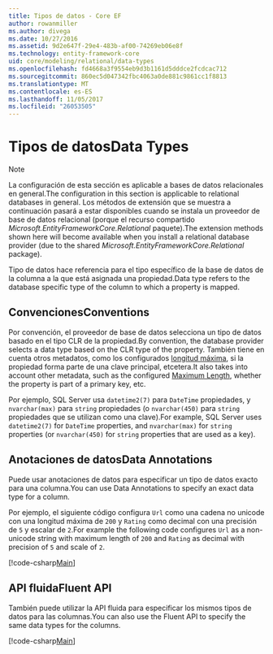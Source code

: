 ```yaml
---
title: Tipos de datos - Core EF
author: rowanmiller
ms.author: divega
ms.date: 10/27/2016
ms.assetid: 9d2e647f-29e4-483b-af00-74269eb06e8f
ms.technology: entity-framework-core
uid: core/modeling/relational/data-types
ms.openlocfilehash: fd4668a3f9554eb9d3b1161d5dddce2fcdcac712
ms.sourcegitcommit: 860ec5d047342fbc4063a0de881c9861cc1f8813
ms.translationtype: MT
ms.contentlocale: es-ES
ms.lasthandoff: 11/05/2017
ms.locfileid: "26053505"
---
```

# <a name="data-types"></a><span data-ttu-id="62178-102">Tipos de datos</span><span class="sxs-lookup"><span data-stu-id="62178-102">Data Types</span></span>

> [!NOTE]  
> <span data-ttu-id="62178-103">La configuración de esta sección es aplicable a bases de datos relacionales en general.</span><span class="sxs-lookup"><span data-stu-id="62178-103">The configuration in this section is applicable to relational databases in general.</span></span> <span data-ttu-id="62178-104">Los métodos de extensión que se muestra a continuación pasará a estar disponibles cuando se instala un proveedor de base de datos relacional (porque el recurso compartido *Microsoft.EntityFrameworkCore.Relational* paquete).</span><span class="sxs-lookup"><span data-stu-id="62178-104">The extension methods shown here will become available when you install a relational database provider (due to the shared *Microsoft.EntityFrameworkCore.Relational* package).</span></span>

<span data-ttu-id="62178-105">Tipo de datos hace referencia para el tipo específico de la base de datos de la columna a la que está asignada una propiedad.</span><span class="sxs-lookup"><span data-stu-id="62178-105">Data type refers to the database specific type of the column to which a property is mapped.</span></span>

## <a name="conventions"></a><span data-ttu-id="62178-106">Convenciones</span><span class="sxs-lookup"><span data-stu-id="62178-106">Conventions</span></span>

<span data-ttu-id="62178-107">Por convención, el proveedor de base de datos selecciona un tipo de datos basado en el tipo CLR de la propiedad.</span><span class="sxs-lookup"><span data-stu-id="62178-107">By convention, the database provider selects a data type based on the CLR type of the property.</span></span> <span data-ttu-id="62178-108">También tiene en cuenta otros metadatos, como los configurados [longitud máxima](../max-length.md), si la propiedad forma parte de una clave principal, etcetera.</span><span class="sxs-lookup"><span data-stu-id="62178-108">It also takes into account other metadata, such as the configured [Maximum Length](../max-length.md), whether the property is part of a primary key, etc.</span></span>

<span data-ttu-id="62178-109">Por ejemplo, SQL Server usa `datetime2(7)` para `DateTime` propiedades, y `nvarchar(max)` para `string` propiedades (o `nvarchar(450)` para `string` propiedades que se utilizan como una clave).</span><span class="sxs-lookup"><span data-stu-id="62178-109">For example, SQL Server uses `datetime2(7)` for `DateTime` properties, and `nvarchar(max)` for `string` properties (or `nvarchar(450)` for `string` properties that are used as a key).</span></span>

## <a name="data-annotations"></a><span data-ttu-id="62178-110">Anotaciones de datos</span><span class="sxs-lookup"><span data-stu-id="62178-110">Data Annotations</span></span>

<span data-ttu-id="62178-111">Puede usar anotaciones de datos para especificar un tipo de datos exacto para una columna.</span><span class="sxs-lookup"><span data-stu-id="62178-111">You can use Data Annotations to specify an exact data type for a column.</span></span>

<span data-ttu-id="62178-112">Por ejemplo, el siguiente código configura `Url` como una cadena no unicode con una longitud máxima de `200` y `Rating` como decimal con una precisión de `5` y escalar de `2`.</span><span class="sxs-lookup"><span data-stu-id="62178-112">For example the following code configures `Url` as a non-unicode string with maximum length of `200` and `Rating` as decimal with precision of `5` and scale of `2`.</span></span>

[!code-csharp[Main](../../../../samples/core/Modeling/DataAnnotations/Samples/Relational/DataType.cs?name=Entities&highlight=4,6)]

## <a name="fluent-api"></a><span data-ttu-id="62178-113">API fluida</span><span class="sxs-lookup"><span data-stu-id="62178-113">Fluent API</span></span>

<span data-ttu-id="62178-114">También puede utilizar la API fluida para especificar los mismos tipos de datos para las columnas.</span><span class="sxs-lookup"><span data-stu-id="62178-114">You can also use the Fluent API to specify the same data types for the columns.</span></span>

[!code-csharp[Main](../../../../samples/core/Modeling/FluentAPI/Samples/Relational/DataType.cs?name=Model&highlight=9-10)]
